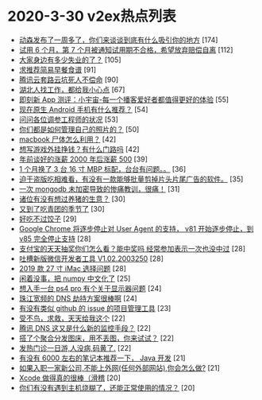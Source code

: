 # 2020-3-30 v2ex热点列表

+ [动森发布了一周多了，你们来谈谈到底有什么吸引你的地方](https://www.v2ex.com/t/657462#reply174) [174]
+ [试用 6 个月，第 7 个月被通知试用期不合格，希望放弃赔偿自离](https://www.v2ex.com/t/657532#reply112) [112]
+ [大家身边有多少失业的了？](https://www.v2ex.com/t/657454#reply105) [105]
+ [求推荐简易早餐食谱](https://www.v2ex.com/t/657449#reply91) [91]
+ [腾讯云套路云坑死人不偿命](https://www.v2ex.com/t/657469#reply90) [90]
+ [湖北人找工作，都给我小心点](https://www.v2ex.com/t/657516#reply67) [67]
+ [即刻新 App 测评：小宇宙-每一个播客爱好者都值得更好的体验](https://www.v2ex.com/t/657597#reply55) [55]
+ [现在原生 Android 手机有什么推荐？](https://www.v2ex.com/t/657530#reply54) [54]
+ [问问各位调参工程师的状况](https://www.v2ex.com/t/657586#reply53) [53]
+ [你们都是如何管理自己的照片的？](https://www.v2ex.com/t/657535#reply50) [50]
+ [macbook 尸体怎么利用？](https://www.v2ex.com/t/657433#reply42) [42]
+ [想写游戏外挂挣钱？有什么门路吗](https://www.v2ex.com/t/657617#reply42) [42]
+ [年前谈好的涨薪 2000 年后涨薪 500](https://www.v2ex.com/t/657641#reply39) [39]
+ [1 个月换了 3 台 16 寸 MBP 标配，台台有问题。。](https://www.v2ex.com/t/657512#reply36) [36]
+ [迫于盗版吃相难看，有没有一款能够批量剪掉片头片尾广告的软件。](https://www.v2ex.com/t/657594#reply35) [35]
+ [一次 mongodb 未加密导致的惨痛教训，很痛！](https://www.v2ex.com/t/657480#reply31) [31]
+ [诸位有没有想过养猪的生意？](https://www.v2ex.com/t/657544#reply30) [30]
+ [又到了吃青团的季节了](https://www.v2ex.com/t/657635#reply30) [30]
+ [好吃不过饺子](https://www.v2ex.com/t/657622#reply29) [29]
+ [Google Chrome 将逐步停止对 User Agent 的支持， v81 开始逐步停止，到 v85 完全停止支持](https://www.v2ex.com/t/657435#reply28) [28]
+ [支付宝的天天抽奖你们怎么看？能中奖吗 经常参加表示一次也没中过](https://www.v2ex.com/t/657515#reply28) [28]
+ [吐槽新版微信开发者工具 V1.02.2003250](https://www.v2ex.com/t/657546#reply28) [28]
+ [2019 款 27 寸 iMac 选择问题](https://www.v2ex.com/t/657656#reply28) [28]
+ [闲着没事，把 numpy 中文化了](https://www.v2ex.com/t/657607#reply25) [25]
+ [想入手一台 ps4 pro 有个关于显示器问题](https://www.v2ex.com/t/657427#reply24) [24]
+ [珠江宽频的 DNS 劫持方案很棒啊](https://www.v2ex.com/t/657504#reply24) [24]
+ [有没有类似 github 的 issue 的项目管理工具](https://www.v2ex.com/t/657447#reply23) [23]
+ [受不鸟，求救，天天给我这个](https://www.v2ex.com/t/657438#reply22) [22]
+ [腾讯 DNS 这又是什么新的监控手段？](https://www.v2ex.com/t/657704#reply22) [22]
+ [搭了个聚合分发图床，用不丢图，你来试试？](https://www.v2ex.com/t/657537#reply22) [22]
+ [发热门诊一日游,人没病,码黄了.](https://www.v2ex.com/t/657618#reply22) [22]
+ [有没有 6000 左右的笔记本推荐一下， Java 开发](https://www.v2ex.com/t/657429#reply21) [21]
+ [如果入职一家新公司,不能上外网(任何外部网站),你会怎么做?](https://www.v2ex.com/t/657706#reply21) [21]
+ [Xcode 做得真的很棒（滑稽](https://www.v2ex.com/t/657424#reply20) [20]
+ [你们有没有遇到主机烧糊了，还能正常使用的情况？](https://www.v2ex.com/t/657524#reply20) [20]
